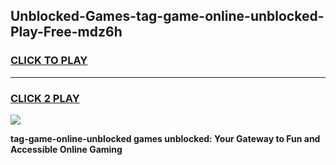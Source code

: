 
## Unblocked-Games-tag-game-online-unblocked-Play-Free-mdz6h
<h3>
<a href="https://premium76.site?title=tag-game-online-unblocked&ref=20A">CLICK TO PLAY</a></h3>
<hr>

<h3>
<a href="https://premium76.site?title=tag-game-online-unblocked&ref=20A">CLICK 2 PLAY</a>
  
</h3>

<a href="https://premium76.site?title=tag-game-online-unblocked&ref=20A"><img src="https://clearcache.store/games.png"></a>


**tag-game-online-unblocked games unblocked: Your Gateway to Fun and Accessible Online Gaming**
